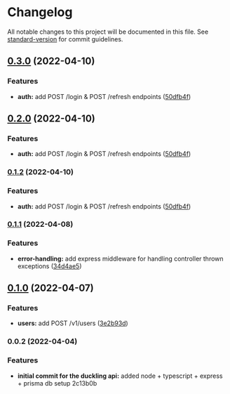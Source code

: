 # Changelog

All notable changes to this project will be documented in this file. See [standard-version](https://github.com/conventional-changelog/standard-version) for commit guidelines.

## [0.3.0](https://github.com/svoliviu/duckling-API/compare/v0.1.1...v0.3.0) (2022-04-10)


### Features

* **auth:** add POST /login & POST /refresh endpoints ([50dfb4f](https://github.com/svoliviu/duckling-API/commit/50dfb4fb6604733203e5074315de3ef5182f3736))

## [0.2.0](https://github.com/svoliviu/duckling-API/compare/v0.1.1...v0.2.0) (2022-04-10)


### Features

* **auth:** add POST /login & POST /refresh endpoints ([50dfb4f](https://github.com/svoliviu/duckling-API/commit/50dfb4fb6604733203e5074315de3ef5182f3736))

### [0.1.2](https://github.com/svoliviu/duckling-API/compare/v0.1.1...v0.1.2) (2022-04-10)


### Features

* **auth:** add POST /login & POST /refresh endpoints ([50dfb4f](https://github.com/svoliviu/duckling-API/commit/50dfb4fb6604733203e5074315de3ef5182f3736))

### [0.1.1](https://github.com/svoliviu/duckling-API/compare/v0.1.0...v0.1.1) (2022-04-08)


### Features

* **error-handling:** add express middleware for handling controller thrown exceptions ([34d4ae5](https://github.com/svoliviu/duckling-API/commit/34d4ae5f2143a5fe91a15b69988f1caea61ea10c))

## [0.1.0](https://github.com/svoliviu/duckling-API/compare/v0.0.2...v0.1.0) (2022-04-07)


### Features

* **users:** add POST /v1/users ([3e2b93d](https://github.com/svoliviu/duckling-API/commit/3e2b93d2888a8ea06eaeebb4d95bb5ab8f01e6a6))

### 0.0.2 (2022-04-04)


### Features

* **initial commit for the duckling api:** added node + typescript + express + prisma db setup 2c13b0b
